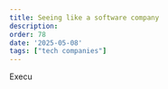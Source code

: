 ```yaml
---
title: Seeing like a software company
description:
order: 78
date: '2025-05-08'
tags: ["tech companies"]
---
```


Execu